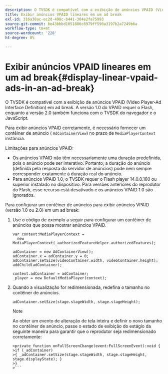 ```yaml
---
description: O TVSDK é compatível com a exibição de anúncios VPAID (Video Player-Ad Interface Definition) em ad break. A versão 1.0 do VPAID requer o Flash, enquanto a versão 2.0 também funciona com o TVSDK do navegador e o JavaScript.
title: Exibir anúncios VPAID lineares em um ad break
exl-id: 316a38ac-ec2d-498c-b441-304e2fa75993
source-git-commit: be43bbbd1051886c8979ff590a3197b2a7249b6a
workflow-type: tm+mt
source-wordcount: '228'
ht-degree: 0%

---
```


# Exibir anúncios VPAID lineares em um ad break{#display-linear-vpaid-ads-in-an-ad-break}

O TVSDK é compatível com a exibição de anúncios VPAID (Video Player-Ad Interface Definition) em ad break. A versão 1.0 do VPAID requer o Flash, enquanto a versão 2.0 também funciona com o TVSDK do navegador e o JavaScript.

Para exibir anúncios VPAID corretamente, é necessário fornecer um contêiner de anúncio ( `AdContainerView`) no prazo de `MediaPlayerContext` instância.

Limitações para anúncios VPAID:

* Os anúncios VPAID não têm necessariamente uma duração predefinida, pois o anúncio pode ser interativo. Portanto, a duração do anúncio (definida pela resposta do servidor de anúncios) pode nem sempre corresponder exatamente à duração real do anúncio.
* Para anúncios VPAID 1.0, o TVSDK requer o Flash player 14.0.0.160 ou superior instalado no dispositivo. Para versões anteriores do reprodutor do Flash, esse recurso está desativado e os anúncios VPAID 1.0 são ignorados.

Para configurar um contêiner de anúncios para exibir anúncios VPAID (versão 1.0 ou 2.0) em um ad break:

1. Use o código de exemplo a seguir para configurar um contêiner de anúncios que possa mostrar anúncios VPAID.

   ```
   var context:MediaPlayerContext =  
     new MediaPlayerContext(_authorizedFeatureHelper.authorizedFeatures); 
   
   adContainer = new AdContainerView(); 
   adContainer.x = adContainer.y = 0; 
   adContainer.setSize(videoContainer.width, videoContainer.height); 
   addChild(adContainer); 
   
   context.adContainer = adContainer; 
   _player = new DefaultMediaPlayer(context);
   ```

1. Quando a visualização for redimensionada, redefina o tamanho no contêiner de anúncios.

   ```
   adContainer.setSize(stage.stageWidth, stage.stageHeight);
   ```

   >[!NOTE]
   >
   >Ao obter um evento de alteração de tela inteira e definir o novo tamanho no contêiner de anúncio, passe o estado de exibição do estágio da seguinte maneira para garantir que o reprodutor seja redimensionado corretamente:
   >
   >
   ```
   >private function onFullScreenChange(event:FullScreenEvent):void { 
   >if (_adContainer) 
   >{ _adContainer.setSize(stage.stageWidth, stage.stageHeight, stage.displayState); } 
   >}
   >```
